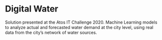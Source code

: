# Digital Water
Solution presented at the Atos IT Challenge 2020. Machine Learning models to analyze actual and forecasted water demand at the city level, using real data from the city’s network of water sources.

